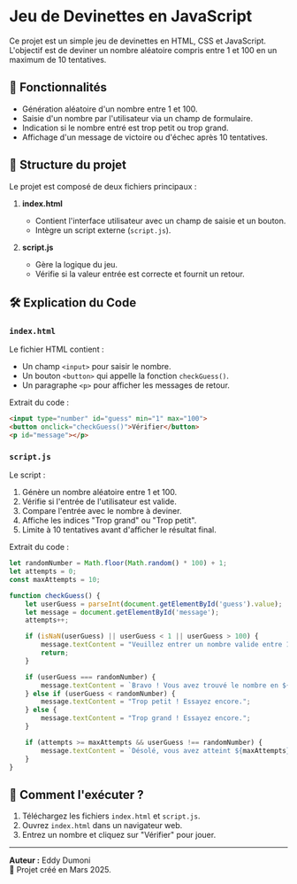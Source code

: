# Jeu de Devinettes en JavaScript

Ce projet est un simple jeu de devinettes en HTML, CSS et JavaScript. L'objectif est de deviner un nombre aléatoire compris entre 1 et 100 en un maximum de 10 tentatives.

## 📜 Fonctionnalités

- Génération aléatoire d'un nombre entre 1 et 100.
- Saisie d'un nombre par l'utilisateur via un champ de formulaire.
- Indication si le nombre entré est trop petit ou trop grand.
- Affichage d'un message de victoire ou d'échec après 10 tentatives.

## 📁 Structure du projet

Le projet est composé de deux fichiers principaux :

1. **index.html**  
   - Contient l'interface utilisateur avec un champ de saisie et un bouton.
   - Intègre un script externe (`script.js`).

2. **script.js**  
   - Gère la logique du jeu.
   - Vérifie si la valeur entrée est correcte et fournit un retour.

## 🛠️ Explication du Code

### `index.html`
Le fichier HTML contient :
- Un champ `<input>` pour saisir le nombre.
- Un bouton `<button>` qui appelle la fonction `checkGuess()`.
- Un paragraphe `<p>` pour afficher les messages de retour.

Extrait du code :
```html
<input type="number" id="guess" min="1" max="100">
<button onclick="checkGuess()">Vérifier</button>
<p id="message"></p>
```

### `script.js`
Le script :
1. Génère un nombre aléatoire entre 1 et 100.
2. Vérifie si l'entrée de l'utilisateur est valide.
3. Compare l'entrée avec le nombre à deviner.
4. Affiche les indices "Trop grand" ou "Trop petit".
5. Limite à 10 tentatives avant d'afficher le résultat final.

Extrait du code :
```js
let randomNumber = Math.floor(Math.random() * 100) + 1;
let attempts = 0;
const maxAttempts = 10;

function checkGuess() {
    let userGuess = parseInt(document.getElementById('guess').value);
    let message = document.getElementById('message');
    attempts++;

    if (isNaN(userGuess) || userGuess < 1 || userGuess > 100) {
        message.textContent = "Veuillez entrer un nombre valide entre 1 et 100.";
        return;
    }

    if (userGuess === randomNumber) {
        message.textContent = `Bravo ! Vous avez trouvé le nombre en ${attempts} essais.`;
    } else if (userGuess < randomNumber) {
        message.textContent = "Trop petit ! Essayez encore.";
    } else {
        message.textContent = "Trop grand ! Essayez encore.";
    }

    if (attempts >= maxAttempts && userGuess !== randomNumber) {
        message.textContent = `Désolé, vous avez atteint ${maxAttempts} essais. Le nombre était ${randomNumber}.`;
    }
}
```

## 🚀 Comment l'exécuter ?

1. Téléchargez les fichiers `index.html` et `script.js`.
2. Ouvrez `index.html` dans un navigateur web.
3. Entrez un nombre et cliquez sur "Vérifier" pour jouer.

---

**Auteur :** Eddy Dumoni  
📅 Projet créé en Mars 2025.
